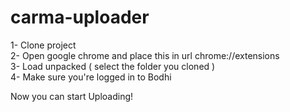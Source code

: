 # carma-uploader

1- Clone project  
2- Open google chrome and place this in url chrome://extensions  
3- Load unpacked ( select the folder you cloned )  
4- Make sure you're logged in to Bodhi  

Now you can start Uploading!
